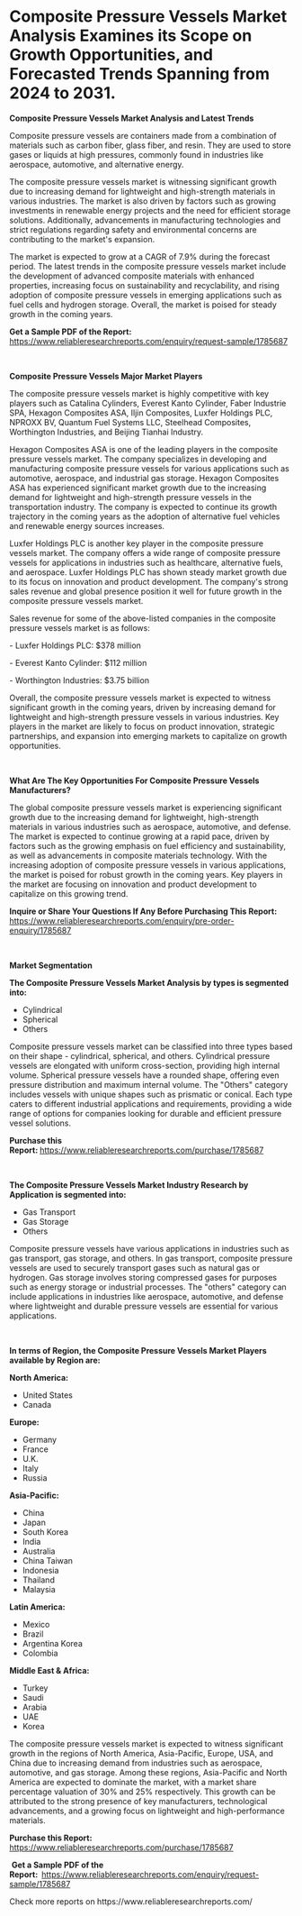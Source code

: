 <p><h1>Composite Pressure Vessels Market Analysis Examines its Scope on Growth Opportunities, and Forecasted Trends Spanning from 2024 to 2031.</h1></p><p><strong>Composite Pressure Vessels Market Analysis and Latest Trends</strong></p>
<p><p>Composite pressure vessels are containers made from a combination of materials such as carbon fiber, glass fiber, and resin. They are used to store gases or liquids at high pressures, commonly found in industries like aerospace, automotive, and alternative energy.</p><p>The composite pressure vessels market is witnessing significant growth due to increasing demand for lightweight and high-strength materials in various industries. The market is also driven by factors such as growing investments in renewable energy projects and the need for efficient storage solutions. Additionally, advancements in manufacturing technologies and strict regulations regarding safety and environmental concerns are contributing to the market's expansion.</p><p>The market is expected to grow at a CAGR of 7.9% during the forecast period. The latest trends in the composite pressure vessels market include the development of advanced composite materials with enhanced properties, increasing focus on sustainability and recyclability, and rising adoption of composite pressure vessels in emerging applications such as fuel cells and hydrogen storage. Overall, the market is poised for steady growth in the coming years.</p></p>
<p><strong>Get a Sample PDF of the Report:&nbsp;</strong> <a href="https://www.reliableresearchreports.com/enquiry/request-sample/1785687">https://www.reliableresearchreports.com/enquiry/request-sample/1785687</a></p>
<p>&nbsp;</p>
<p><strong>Composite Pressure Vessels Major Market Players</strong></p>
<p><p>The composite pressure vessels market is highly competitive with key players such as Catalina Cylinders, Everest Kanto Cylinder, Faber Industrie SPA, Hexagon Composites ASA, Iljin Composites, Luxfer Holdings PLC, NPROXX BV, Quantum Fuel Systems LLC, Steelhead Composites, Worthington Industries, and Beijing Tianhai Industry.</p><p>Hexagon Composites ASA is one of the leading players in the composite pressure vessels market. The company specializes in developing and manufacturing composite pressure vessels for various applications such as automotive, aerospace, and industrial gas storage. Hexagon Composites ASA has experienced significant market growth due to the increasing demand for lightweight and high-strength pressure vessels in the transportation industry. The company is expected to continue its growth trajectory in the coming years as the adoption of alternative fuel vehicles and renewable energy sources increases.</p><p>Luxfer Holdings PLC is another key player in the composite pressure vessels market. The company offers a wide range of composite pressure vessels for applications in industries such as healthcare, alternative fuels, and aerospace. Luxfer Holdings PLC has shown steady market growth due to its focus on innovation and product development. The company's strong sales revenue and global presence position it well for future growth in the composite pressure vessels market.</p><p>Sales revenue for some of the above-listed companies in the composite pressure vessels market is as follows:</p><p>- Luxfer Holdings PLC: $378 million</p><p>- Everest Kanto Cylinder: $112 million</p><p>- Worthington Industries: $3.75 billion</p><p>Overall, the composite pressure vessels market is expected to witness significant growth in the coming years, driven by increasing demand for lightweight and high-strength pressure vessels in various industries. Key players in the market are likely to focus on product innovation, strategic partnerships, and expansion into emerging markets to capitalize on growth opportunities.</p></p>
<p>&nbsp;</p>
<p><strong>What Are The Key Opportunities For Composite Pressure Vessels Manufacturers?</strong></p>
<p><p>The global composite pressure vessels market is experiencing significant growth due to the increasing demand for lightweight, high-strength materials in various industries such as aerospace, automotive, and defense. The market is expected to continue growing at a rapid pace, driven by factors such as the growing emphasis on fuel efficiency and sustainability, as well as advancements in composite materials technology. With the increasing adoption of composite pressure vessels in various applications, the market is poised for robust growth in the coming years. Key players in the market are focusing on innovation and product development to capitalize on this growing trend.</p></p>
<p><strong>Inquire or Share Your Questions If Any Before Purchasing This Report:</strong> <a href="https://www.reliableresearchreports.com/enquiry/pre-order-enquiry/1785687">https://www.reliableresearchreports.com/enquiry/pre-order-enquiry/1785687</a></p>
<p>&nbsp;</p>
<p><strong>Market Segmentation</strong></p>
<p><strong>The Composite Pressure Vessels Market Analysis by types is segmented into:</strong></p>
<p><ul><li>Cylindrical</li><li>Spherical</li><li>Others</li></ul></p>
<p><p>Composite pressure vessels market can be classified into three types based on their shape - cylindrical, spherical, and others. Cylindrical pressure vessels are elongated with uniform cross-section, providing high internal volume. Spherical pressure vessels have a rounded shape, offering even pressure distribution and maximum internal volume. The "Others" category includes vessels with unique shapes such as prismatic or conical. Each type caters to different industrial applications and requirements, providing a wide range of options for companies looking for durable and efficient pressure vessel solutions.</p></p>
<p><strong>Purchase this Report:&nbsp;</strong><a href="https://www.reliableresearchreports.com/purchase/1785687">https://www.reliableresearchreports.com/purchase/1785687</a></p>
<p>&nbsp;</p>
<p><strong>The Composite Pressure Vessels Market Industry Research by Application is segmented into:</strong></p>
<p><ul><li>Gas Transport</li><li>Gas Storage</li><li>Others</li></ul></p>
<p><p>Composite pressure vessels have various applications in industries such as gas transport, gas storage, and others. In gas transport, composite pressure vessels are used to securely transport gases such as natural gas or hydrogen. Gas storage involves storing compressed gases for purposes such as energy storage or industrial processes. The "others" category can include applications in industries like aerospace, automotive, and defense where lightweight and durable pressure vessels are essential for various applications.</p></p>
<p>&nbsp;</p>
<p><strong>In terms of Region, the Composite Pressure Vessels Market Players available by Region are:</strong></p>
<p>
    <p> <strong> North America: </strong>
        <ul>
            <li>United States</li>
            <li>Canada</li>
        </ul>
        </p> 
    <p> <strong> Europe: </strong>
        <ul>
            <li>Germany</li>
            <li>France</li>
            <li>U.K.</li>
            <li>Italy</li>
            <li>Russia</li>
        </ul>
        </p> 
    <p> <strong> Asia-Pacific: </strong>
        <ul>
            <li>China</li>
            <li>Japan</li>
            <li>South Korea</li>
            <li>India</li>
            <li>Australia</li>
            <li>China Taiwan</li>
            <li>Indonesia</li>
            <li>Thailand</li>
            <li>Malaysia</li>
        </ul>
        </p> 
    <p> <strong> Latin America: </strong>
        <ul>
            <li>Mexico</li>
            <li>Brazil</li>
            <li>Argentina Korea</li>
            <li>Colombia</li>
        </ul>
        </p> 
    <p> <strong> Middle East & Africa: </strong>
        <ul>
            <li>Turkey</li>
            <li>Saudi</li>
            <li>Arabia</li>
            <li>UAE</li>
            <li>Korea</li>
        </ul>
    </p>
    </p>
<p><p>The composite pressure vessels market is expected to witness significant growth in the regions of North America, Asia-Pacific, Europe, USA, and China due to increasing demand from industries such as aerospace, automotive, and gas storage. Among these regions, Asia-Pacific and North America are expected to dominate the market, with a market share percentage valuation of 30% and 25% respectively. This growth can be attributed to the strong presence of key manufacturers, technological advancements, and a growing focus on lightweight and high-performance materials.</p></p>
<p><strong>Purchase this Report: </strong><a href="https://www.reliableresearchreports.com/purchase/1785687">https://www.reliableresearchreports.com/purchase/1785687</a></p>
<p>&nbsp;<strong>Get a Sample PDF of the Report:&nbsp;&nbsp;</strong><a href="https://www.reliableresearchreports.com/enquiry/request-sample/1785687">https://www.reliableresearchreports.com/enquiry/request-sample/1785687</a></p>
<p><strong></strong></p>
<p>Check more reports on https://www.reliableresearchreports.com/</p>